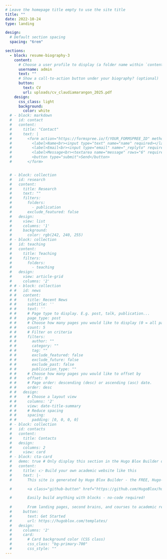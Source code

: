 ```yaml
---
# Leave the homepage title empty to use the site title
title: ""
date: 2022-10-24
type: landing

design:
  # Default section spacing
  spacing: "6rem"

sections:
  - block: resume-biography-3
    content:
      # Choose a user profile to display (a folder name within `content/authors/`)
      username: admin
      text: ""
      # Show a call-to-action button under your biography? (optional)
      button:
        text: CV
        url: uploads/cv_claudiamarangon_2025.pdf
    design:
      css_class: light
      background:
        color: white
  # - block: markdown
  #   id: contact
  #   content:
  #     title: "Contact"
  #     text: |
  #       <form action="https://formspree.io/f/YOUR_FORMSPREE_ID" method="POST">
  #         <label>Name<br><input type="text" name="name" required></label><br><br>
  #         <label>Email<br><input type="email" name="_replyto" required></label><br><br>
  #         <label>Message<br><textarea name="message" rows="6" required></textarea></label><br><br>
  #         <button type="submit">Send</button>
  #       </form>


  # - block: collection
  #   id: research
  #   content:
  #     title: Research
  #     text: ""
  #     filters:
  #       folders:
  #         - publication
  #       exclude_featured: false
  #   design:
  #     view: list
  #     columns: '1'
  #     background:
  #       color: rgb(242, 240, 255)
  # - block: collection
  #   id: teaching
  #   content:
  #     title: Teaching
  #     filters:
  #       folders:
  #         - teaching
  #   design:
  #     view: article-grid
  #     columns: '2'
  # # - block: collection
  # #   id: news
  # #   content:
  # #     title: Recent News
  # #     subtitle: ''
  # #     text: ''
  # #     # Page type to display. E.g. post, talk, publication...
  # #     page_type: post
  # #     # Choose how many pages you would like to display (0 = all pages)
  # #     count: 5
  # #     # Filter on criteria
  # #     filters:
  # #       author: ""
  # #       category: ""
  # #       tag: ""
  # #       exclude_featured: false
  # #       exclude_future: false
  # #       exclude_past: false
  # #       publication_type: ""
  # #     # Choose how many pages you would like to offset by
  # #     offset: 0
  # #     # Page order: descending (desc) or ascending (asc) date.
  # #     order: desc
  # #   design:
  # #     # Choose a layout view
  # #     columns: '2'
  # #     view: date-title-summary
  # #     # Reduce spacing
  # #     spacing:
  # #       padding: [0, 0, 0, 0]
  # - block: collection
  #   id: contacts
  #   content: 
  #     title: Contacts
  #   design: 
  #     columns: 2
  #     view: card
  # - block: cta-card
  #   demo: true # Only display this section in the Hugo Blox Builder demo site
  #   content:
  #     title: 👉 Build your own academic website like this
  #     text: |-
  #       This site is generated by Hugo Blox Builder - the FREE, Hugo-based open source website builder trusted by 250,000+ academics like you.

  #       <a class="github-button" href="https://github.com/HugoBlox/hugo-blox-builder" data-color-scheme="no-preference: light; light: light; dark: dark;" data-icon="octicon-star" data-size="large" data-show-count="true" aria-label="Star HugoBlox/hugo-blox-builder on GitHub">Star</a>

  #       Easily build anything with blocks - no-code required!
        
  #       From landing pages, second brains, and courses to academic resumés, conferences, and tech blogs.
  #     button:
  #       text: Get Started
  #       url: https://hugoblox.com/templates/
  #   design:
  #     columns: '2'
  #     card:
  #       # Card background color (CSS class)
  #       css_class: "bg-primary-700"
  #       css_style: ""
---
```

